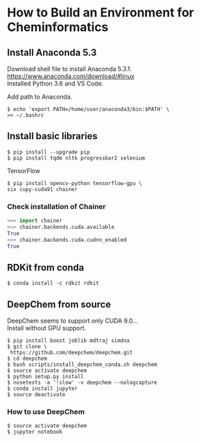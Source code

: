 # How to Build an Environment for Cheminformatics

## Install Anaconda 5.3
Download shell file to install Anaconda 5.3.1.  
https://www.anaconda.com/download/#linux  
Installed Python 3.6 and VS Code.

Add path to Anaconda.

```
$ echo 'export PATH=/home/user/anaconda3/bin:$PATH' \
>> ~/.bashrc
```

## Install basic libraries

```
$ pip install --upgrade pip
$ pip install tqdm nltk progressbar2 selenium
```

TensorFlow

```
$ pip install opencv-python tensorflow-gpu \
six cupy-cuda91 chainer
```

### Check installation of Chainer

```python
>>> import chainer
>>> chainer.backends.cuda.available
True
>>> chainer.backends.cuda.cudnn_enabled
True
```

## RDKit from conda

```
$ conda install -c rdkit rdkit
```

## DeepChem from source

DeepChem seems to support only CUDA 9.0...  
Install without GPU support.

```
$ pip install boost joblib mdtraj simdna
$ git clone \
 https://github.com/deepchem/deepchem.git
$ cd deepchem
$ bash scripts/install_deepchem_conda.sh deepchem
$ source activate deepchem
$ python setup.py install
$ nosetests -a '!slow' -v deepchem --nologcapture
$ conda install jupyter
$ source deactivate
```

### How to use DeepChem

```
$ source activate deepchem
$ jupyter notebook
```
